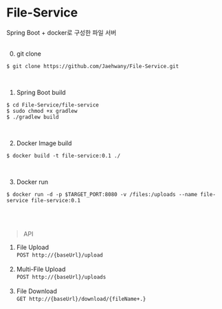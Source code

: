 # File-Service

Spring Boot + docker로 구성한 파일 서버
<br><br>
 
0. git clone

```
$ git clone https://github.com/Jaehwany/File-Service.git
```
<br>

1. Spring Boot build

```
$ cd File-Service/file-service
$ sudo chmod +x gradlew
$ ./gradlew build
```
<br>

2. Docker Image build

```
$ docker build -t file-service:0.1 ./
```
<br>


3. Docker run

```
$ docker run -d -p $TARGET_PORT:8080 -v /files:/uploads --name file-service file-service:0.1
```
<br>

<br>

> API<br>
1. File Upload <br>
```POST http://{baseUrl}/upload``` <br><br>
2. Multi-File Upload<br> ```POST http://{baseUrl}/uploads``` <br><br>
3. File Download<br>```GET http://{baseUrl}/download/{fileName+.}```
